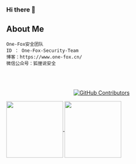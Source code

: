 ### Hi there 👋
## About Me
```
One-Fox安全团队
ID ： One-Fox-Security-Team
博客：https://www.one-fox.cn/
微信公众号：狐狸说安全
```
<br/><br/>
  <p align="center">
    <a href="https://www.one-fox.cn/">
      <img alt="GitHub Contributors" src="https://img.shields.io/badge/%E5%AE%89%E5%85%A8%E5%9B%A2%E9%98%9F-One--fox-pink" />
    </a>
</p>


<a href="[https://github.com/RuoJi6](https://github.com/One-Fox-Security-Team)">
  <img height=150 align="center" src="https://github-readme-stats.vercel.app/api?username=One-Fox-Security-Team"/>
</a>
<a href="https://github.com/RuoJi6/HackerPermKeeper/">
  <img height=150 align="center" src="https://github-readme-stats.vercel.app/api/top-langs?username=RuoJi6&layout=compact&langs_count=8&card_width=320" />
</a>
